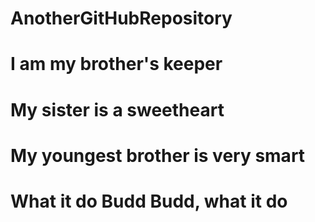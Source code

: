 # AnotherGitHubRepository

# I am my brother's keeper
# My sister is a sweetheart
# My youngest brother is very smart
# What it do Budd Budd, what it do

